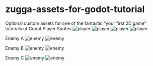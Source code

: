 # zugga-assets-for-godot-tutorial
Optional custom assets for one of the fantastic "your first 2D game" tutorials of Godot
Player Sprites
![player](/P1.png) ![player](/P2.png) ![player](/PL1.png) ![player](/PL2.png)

Enemy A
![enemy](/A1.png) ![enemy](/A2.png) 

Enemy B
![enemy](/B1.png) ![enemy](/B2.png) 

Enemy C
![enemy](/C1.png) ![enemy](/C2.png) 

